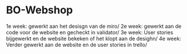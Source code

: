 # BO-Webshop
1e week: gewerkt aan het desisgn van de miro/
2e week: gewerkt aan de code voor de website en gecheckt in validator/
3e week: User stories bijgewerkt en de website bekeken of het klopt aan de desighn/
4e week: Verder gewerkt aan de website en de user stories in trello/
